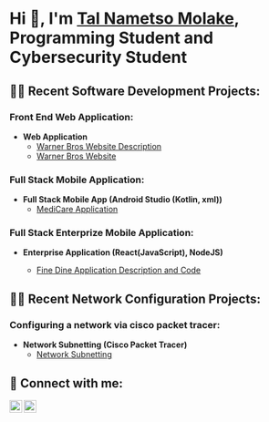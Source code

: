 <h1>Hi 👋, I'm <a href="https://www.linkedin.com/in/tal-molake-501594297/">Tal Nametso Molake</a>, <br/><a>Programming Student and Cybersecurity Student</a>

<h2>👨‍💻 Recent Software Development Projects:</h2>
<h3>Front End Web Application:</h3>

- <b>Web Application</b>
  - [Warner Bros Website Description](https://github.com/talmolake/warner)
  - [Warner Bros Website](https://talmolake.github.io/warner/)
    
<h3>Full Stack Mobile Application:</h3>

- <b>Full Stack Mobile App (Android Studio (Kotlin, xml))</b>
  - [MediCare Application](https://github.com/talmolake/medicare)

<h3>Full Stack Enterprize Mobile Application:</h3>

- <b>Enterprise Application (React(JavaScript), NodeJS)</b>

  - [Fine Dine Application Description and Code](https://github.com/talmolake/finedine)

<h2>👨‍💻 Recent Network Configuration Projects:</h2>
<h3>Configuring a network via cisco packet tracer:</h3>

- <b>Network Subnetting (Cisco Packet Tracer)</b>
  - [Network Subnetting](https://github.com/talmolake/network-subnetting)
 

<h2>🤳 Connect with me:</h2>

<a href="mailto:talmolake@gmail.com">
  <img align="left" alt="TalMolake | Gmail" width="22px" src="https://cdn.jsdelivr.net/npm/simple-icons@v3/icons/gmail.svg" />
</a>
<a href="https://www.linkedin.com/in/tal-molake-501594297/">
  <img align="left" alt="TalMolake | LinkedIn" width="22px" src="https://cdn.jsdelivr.net/npm/simple-icons@v3/icons/linkedin.svg" />
</a>

<!--
**talmolake/talmolake** is a ✨ _special_ ✨ repository because its `README.md` (this file) appears on your GitHub profile.

Here are some ideas to get you started:

- 🔭 I’m currently working on ...
- 🌱 I’m currently learning ...
- 👯 I’m looking to collaborate on ...
- 🤔 I’m looking for help with ...
- 💬 Ask me about ...
- 📫 How to reach me: ...
- 😄 Pronouns: ...
- ⚡ Fun fact: ...
-->
